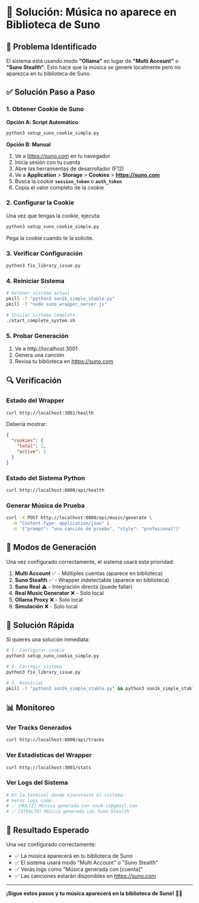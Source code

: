 # 🔧 Solución: Música no aparece en Biblioteca de Suno

## 🎯 Problema Identificado

El sistema está usando modo **"Ollama"** en lugar de **"Multi Account"** o **"Suno Stealth"**. Esto hace que la música se genere localmente pero no aparezca en tu biblioteca de Suno.

## ✅ Solución Paso a Paso

### 1. Obtener Cookie de Suno

**Opción A: Script Automático**
```bash
python3 setup_suno_cookie_simple.py
```

**Opción B: Manual**
1. Ve a https://suno.com en tu navegador
2. Inicia sesión con tu cuenta
3. Abre las herramientas de desarrollador (F12)
4. Ve a **Application** > **Storage** > **Cookies** > **https://suno.com**
5. Busca la cookie **`session_token`** o **`auth_token`**
6. Copia el valor completo de la cookie

### 2. Configurar la Cookie

Una vez que tengas la cookie, ejecuta:
```bash
python3 setup_suno_cookie_simple.py
```

Pega la cookie cuando te la solicite.

### 3. Verificar Configuración

```bash
python3 fix_library_issue.py
```

### 4. Reiniciar Sistema

```bash
# Detener sistema actual
pkill -f "python3 son1k_simple_stable.py"
pkill -f "node suno_wrapper_server.js"

# Iniciar sistema completo
./start_complete_system.sh
```

### 5. Probar Generación

1. Ve a http://localhost:3001
2. Genera una canción
3. Revisa tu biblioteca en https://suno.com

## 🔍 Verificación

### Estado del Wrapper
```bash
curl http://localhost:3001/health
```

Debería mostrar:
```json
{
  "cookies": {
    "total": 1,
    "active": 1
  }
}
```

### Estado del Sistema Python
```bash
curl http://localhost:8000/api/health
```

### Generar Música de Prueba
```bash
curl -X POST http://localhost:8000/api/music/generate \
  -H "Content-Type: application/json" \
  -d '{"prompt": "una canción de prueba", "style": "profesional"}'
```

## 🎵 Modos de Generación

Una vez configurado correctamente, el sistema usará esta prioridad:

1. **Multi Account** ✅ - Múltiples cuentas (aparece en biblioteca)
2. **Suno Stealth** ✅ - Wrapper indetectable (aparece en biblioteca)
3. **Suno Real** ⚠️ - Integración directa (puede fallar)
4. **Real Music Generator** ❌ - Solo local
5. **Ollama Proxy** ❌ - Solo local
6. **Simulación** ❌ - Solo local

## 🚨 Solución Rápida

Si quieres una solución inmediata:

```bash
# 1. Configurar cookie
python3 setup_suno_cookie_simple.py

# 2. Corregir sistema
python3 fix_library_issue.py

# 3. Reiniciar
pkill -f "python3 son1k_simple_stable.py" && python3 son1k_simple_stable.py &
```

## 📊 Monitoreo

### Ver Tracks Generados
```bash
curl http://localhost:8000/api/tracks
```

### Ver Estadísticas del Wrapper
```bash
curl http://localhost:3001/stats
```

### Ver Logs del Sistema
```bash
# En la terminal donde ejecutaste el sistema
# Verás logs como:
# ✅ [MULTI] Música generada con nov4-ix@gmail.com
# ✅ [STEALTH] Música generada con Suno Stealth
```

## 🎉 Resultado Esperado

Una vez configurado correctamente:

- ✅ La música aparecerá en tu biblioteca de Suno
- ✅ El sistema usará modo "Multi Account" o "Suno Stealth"
- ✅ Verás logs como "Música generada con [cuenta]"
- ✅ Las canciones estarán disponibles en https://suno.com

---

**¡Sigue estos pasos y tu música aparecerá en la biblioteca de Suno!** 🎵✨




